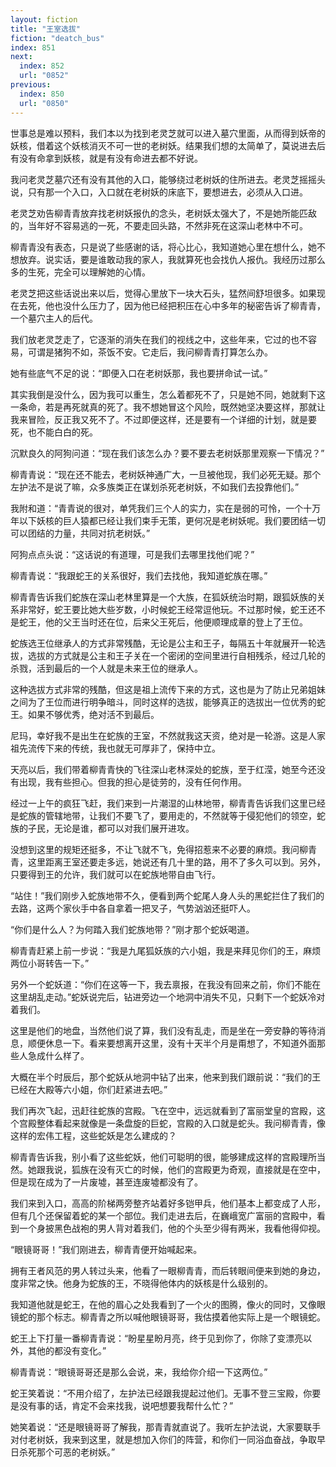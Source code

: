 ```yaml
---
layout: fiction
title: "王室选拔"
fiction: "deatch_bus"
index: 851
next:
  index: 852
  url: "0852"
previous:
  index: 850
  url: "0850"
---
```

世事总是难以预料，我们本以为找到老灵芝就可以进入墓穴里面，从而得到妖帝的妖核，借着这个妖核消灭不可一世的老树妖。结果我们想的太简单了，莫说进去后有没有命拿到妖核，就是有没有命进去都不好说。

我问老灵芝墓穴还有没有其他的入口，能够绕过老树妖的住所进去。老灵芝摇摇头说，只有那一个入口，入口就在老树妖的床底下，要想进去，必须从入口进。

老灵芝劝告柳青青放弃找老树妖报仇的念头，老树妖太强大了，不是她所能匹敌的，当年好不容易逃的一死，不要走回头路，不然非死在这深山老林中不可。

柳青青没有表态，只是说了些感谢的话，将心比心，我知道她心里在想什么，她不想放弃。说实话，要是谁敢动我的家人，我就算死也会找仇人报仇。我经历过那么多的生死，完全可以理解她的心情。

老灵芝把这些话说出来以后，觉得心里放下一块大石头，猛然间舒坦很多。如果现在去死，他也没什么压力了，因为他已经把积压在心中多年的秘密告诉了柳青青，一个墓穴主人的后代。

我们放老灵芝走了，它逐渐的消失在我们的视线之中，这些年来，它过的也不容易，可谓是猪狗不如，茶饭不安。它走后，我问柳青青打算怎么办。

她有些底气不足的说：“即便入口在老树妖那，我也要拼命试一试。”

其实我倒是没什么，因为我可以重生，怎么着都死不了，只是她不同，她就剩下这一条命，若是再死就真的死了。我不想她冒这个风险，既然她坚决要这样，那就让我来冒险，反正我又死不了。不过即便这样，还是要有一个详细的计划，就是要死，也不能白白的死。

沉默良久的阿狗问道：“现在我们该怎么办？要不要去老树妖那里观察一下情况？”

柳青青说：“现在还不能去，老树妖神通广大，一旦被他现，我们必死无疑。那个左护法不是说了嘛，众多族类正在谋划杀死老树妖，不如我们去投靠他们。”

我附和道：“青青说的很对，单凭我们三个人的实力，实在是弱的可怜，一个十万年以下妖核的巨人猿都已经让我们束手无策，更何况是老树妖呢。我们要团结一切可以团结的力量，共同对抗老树妖。”

阿狗点点头说：“这话说的有道理，可是我们去哪里找他们呢？”

柳青青说：“我跟蛇王的关系很好，我们去找他，我知道蛇族在哪。”

柳青青告诉我们蛇族在深山老林里算是一个大族，在狐妖统治时期，跟狐妖族的关系非常好，蛇王要比她大些岁数，小时候蛇王经常逗他玩。不过那时候，蛇王还不是蛇王，他的父王当时还在位，后来父王死后，他便顺理成章的登上了王位。

蛇族选王位继承人的方式非常残酷，无论是公主和王子，每隔五十年就展开一轮选拔，选拔的方式就是公主和王子关在一个密闭的空间里进行自相残杀，经过几轮的杀戮，活到最后的一个人就是未来王位的继承人。

这种选拔方式非常的残酷，但这是祖上流传下来的方式，这也是为了防止兄弟姐妹之间为了王位而进行明争暗斗，同时这样的选拔，能够真正的选拔出一位优秀的蛇王。如果不够优秀，绝对活不到最后。

尼玛，幸好我不是出生在蛇族的王室，不然就我这天资，绝对是一轮游。这是人家祖先流传下来的传统，我也就无可厚非了，保持中立。

天亮以后，我们带着柳青青快的飞往深山老林深处的蛇族，至于红滢，她至今还没有出现，我有些担心。但我的担心是徒劳的，没有任何作用。

经过一上午的疯狂飞赶，我们来到一片潮湿的山林地带，柳青青告诉我们这里已经是蛇族的管辖地带，让我们不要飞了，要用走的，不然就等于侵犯他们的领空，蛇族的子民，无论是谁，都可以对我们展开进攻。

没想到这里的规矩还挺多，不让飞就不飞，免得招惹来不必要的麻烦。我问柳青青，这里距离王室还要走多远，她说还有几十里的路，用不了多久可以到。另外，只要得到王的允许，我们就可以在蛇族地带自由飞行。

“站住！”我们刚步入蛇族地带不久，便看到两个蛇尾人身人头的黑蛇拦住了我们的去路，这两个家伙手中各自拿着一把叉子，气势汹汹还挺吓人。

“你们是什么人？为何踏入我们蛇族地带？”刚才那个蛇妖喝道。

柳青青赶紧上前一步说：“我是九尾狐妖族的六小姐，我是来拜见你们的王，麻烦两位小哥转告一下。”

另外一个蛇妖道：“你们在这等一下，我去禀报，在我没有回来之前，你们不能在这里胡乱走动。”蛇妖说完后，钻进旁边一个地洞中消失不见，只剩下一个蛇妖冷对着我们。

这里是他们的地盘，当然他们说了算，我们没有乱走，而是坐在一旁安静的等待消息，顺便休息一下。看来要想离开这里，没有十天半个月是甭想了，不知道外面那些人急成什么样了。

大概在半个时辰后，那个蛇妖从地洞中钻了出来，他来到我们跟前说：“我们的王已经在大殿等六小姐，你们赶紧进去吧。”

我们再次飞起，迅赶往蛇族的宫殿。飞在空中，远远就看到了富丽堂皇的宫殿，这个宫殿整体看起来就像是一条盘旋的巨蛇，宫殿的入口就是蛇头。我问柳青青，像这样的宏伟工程，这些蛇妖是怎么建成的？

柳青青告诉我，别小看了这些蛇妖，他们可聪明的很，能够建成这样的宫殿理所当然。她跟我说，狐族在没有灭亡的时候，他们的宫殿更为奇观，直接就是在空中，但是现在成为了一片废墟，甚至连废墟都没有了。

我们来到入口，高高的阶梯两旁整齐站着好多铠甲兵，他们基本上都变成了人形，但有几个还保留着蛇的某一个部位。我们走进去后，在巍峨宽广富丽的宫殿中，看到一个身披黑色战袍的男人背对着我们，他的个头至少得有两米，我看他得仰视。

“眼镜哥哥！”我们刚进去，柳青青便开始喊起来。

拥有王者风范的男人转过头来，他看了一眼柳青青，而后转眼间便来到她的身边，度非常之快。他身为蛇族的王，不晓得他体内的妖核是什么级别的。

我知道他就是蛇王，在他的眉心之处我看到了一个火的图腾，像火的同时，又像眼镜蛇的那个标志。柳青青之所以喊他眼镜哥哥，我估摸着他实际上是一个眼镜蛇。

蛇王上下打量一番柳青青说：“盼星星盼月亮，终于见到你了，你除了变漂亮以外，其他的都没有变化。”

柳青青说：“眼镜哥哥还是那么会说，来，我给你介绍一下这两位。”

蛇王笑着说：“不用介绍了，左护法已经跟我提起过他们。无事不登三宝殿，你要是没有事的话，肯定不会来找我，说吧想要我帮什么忙？”

她笑着说：“还是眼镜哥哥了解我，那青青就直说了。我听左护法说，大家要联手对付老树妖，我来到这里，就是想加入你们的阵营，和你们一同浴血奋战，争取早日杀死那个可恶的老树妖。”